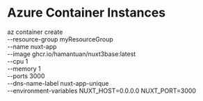 # Azure Container Instances
az container create \
  --resource-group myResourceGroup \
  --name nuxt-app \
  --image ghcr.io/hamantuan/nuxt3base:latest \
  --cpu 1 \
  --memory 1 \
  --ports 3000 \
  --dns-name-label nuxt-app-unique \
  --environment-variables NUXT_HOST=0.0.0.0 NUXT_PORT=3000
